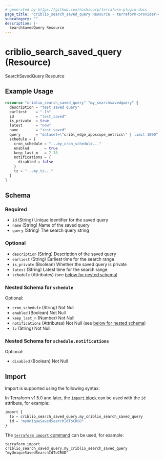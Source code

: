 ```yaml
---
# generated by https://github.com/hashicorp/terraform-plugin-docs
page_title: "criblio_search_saved_query Resource - terraform-provider-criblio"
subcategory: ""
description: |-
  SearchSavedQuery Resource
---
```


# criblio_search_saved_query (Resource)

SearchSavedQuery Resource

## Example Usage

```terraform
resource "criblio_search_saved_query" "my_searchsavedquery" {
  description = "test saved query"
  earliest    = "-1h"
  id          = "test_saved"
  is_private  = true
  latest      = "now"
  name        = "test_saved"
  query       = "dataset=\"cribl_edge_appscope_metrics\" | limit 1000"
  schedule = {
    cron_schedule = "...my_cron_schedule..."
    enabled       = true
    keep_last_n   = 7.78
    notifications = {
      disabled = false
    }
    tz = "...my_tz..."
  }
}
```

<!-- schema generated by tfplugindocs -->
## Schema

### Required

- `id` (String) Unique identifier for the saved query
- `name` (String) Name of the saved query
- `query` (String) The search query string

### Optional

- `description` (String) Description of the saved query
- `earliest` (String) Earliest time for the search range
- `is_private` (Boolean) Whether the saved query is private
- `latest` (String) Latest time for the search range
- `schedule` (Attributes) (see [below for nested schema](#nestedatt--schedule))

<a id="nestedatt--schedule"></a>
### Nested Schema for `schedule`

Optional:

- `cron_schedule` (String) Not Null
- `enabled` (Boolean) Not Null
- `keep_last_n` (Number) Not Null
- `notifications` (Attributes) Not Null (see [below for nested schema](#nestedatt--schedule--notifications))
- `tz` (String) Not Null

<a id="nestedatt--schedule--notifications"></a>
### Nested Schema for `schedule.notifications`

Optional:

- `disabled` (Boolean) Not Null

## Import

Import is supported using the following syntax:

In Terraform v1.5.0 and later, the [`import` block](https://developer.hashicorp.com/terraform/language/import) can be used with the `id` attribute, for example:

```terraform
import {
  to = criblio_search_saved_query.my_criblio_search_saved_query
  id = "myUniqueSavedSearchIdToCRUD"
}
```

The [`terraform import` command](https://developer.hashicorp.com/terraform/cli/commands/import) can be used, for example:

```shell
terraform import criblio_search_saved_query.my_criblio_search_saved_query "myUniqueSavedSearchIdToCRUD"
```
